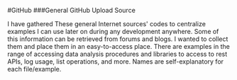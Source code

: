 #GitHub
###General GitHub Upload Source

I have gathered These general Internet sources' codes to centralize examples I can use later on during any development anywhere.
Some of this information can be retrieved from forums and blogs. I wanted to collect them and place them in an easy-to-access place. 
There are examples in the range of accessing data analysis procedures and libraries to access to rest APIs, log usage, list operations, and more.
Names are self-explanatory for each file/example.
